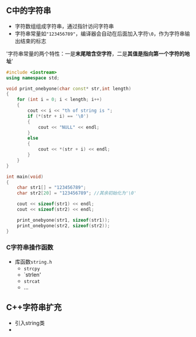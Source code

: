 ## C中的字符串
* 字符数组组成字符串，通过指针访问字符串
* 字符串常量如`"123456789"`，编译器会自动在后面加入字符`\0`，作为字符串输出结束的标志

'字符串常量的两个特性：一是**末尾暗含空字符**，二是**其值是指向第一个字符的地址**'

```C++
#include <iostream>
using namespace std;

void print_onebyone(char const* str,int length)
{
	for (int i = 0; i < length; i++)
	{
		cout << i << "th of string is ";
		if (*(str + i) == '\0')
		{
			cout << "NULL" << endl;
		}
		else
		{
			cout << *(str + i) << endl;
		}
	}
}

int main(void)
{
	char str1[] = "123456789";
	char str2[20] = "123456789"; //其余初始化为'\0'

	cout << sizeof(str1) << endl;
	cout << sizeof(str2) << endl;

	print_onebyone(str1, sizeof(str1));
	print_onebyone(str2, sizeof(str2));
}
```
### C字符串操作函数
* 库函数`string.h`
	* `strcpy`
	* `strlen'
	* `strcat`
	* ...

## C++字符串扩充
* 引入string类
* 


